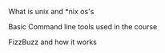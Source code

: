 What is unix and \*nix os's

Basic Command line tools used in the course

FizzBuzz and how it works
